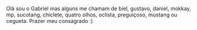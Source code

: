 Olá sou o Gabriel mas alguns me chamam de biel, gustavo, daniel, mokkay, mp, sucotang, chiclete, quatro olhos, oclista, preguiçoso, mustang ou cegueta.
Prazer meu consagrado :)
